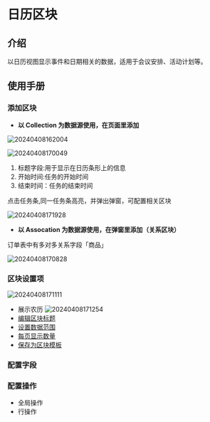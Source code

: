# 日历区块

<PluginInfo name="block-calendar"></PluginInfo>

## 介绍

以日历视图显示事件和日期相关的数据，适用于会议安排、活动计划等。
## 使用手册

### 添加区块

- **以 Collection 为数据源使用，在页面里添加**

![20240408162004](https://nocobase-docs.oss-cn-beijing.aliyuncs.com/20240408162004.png)

![20240408170049](https://nocobase-docs.oss-cn-beijing.aliyuncs.com/20240408170049.png)

1. 标题字段:用于显示在日历条形上的信息
2. 开始时间:任务的开始时间
3. 结束时间：任务的结束时间

点击任务条,同一任务条高亮，并弹出弹窗，可配置相关区块

![20240408171928](https://nocobase-docs.oss-cn-beijing.aliyuncs.com/20240408171928.png)

- **以 Assocation 为数据源使用，在弹窗里添加（关系区块）**

订单表中有多对多关系字段「商品」

![20240408170828](https://nocobase-docs.oss-cn-beijing.aliyuncs.com/20240408170828.png)
### 区块设置项

![20240408171111](https://nocobase-docs.oss-cn-beijing.aliyuncs.com/20240408171111.png)

- 展示农历
  ![20240408171254](https://nocobase-docs.oss-cn-beijing.aliyuncs.com/20240408171254.png)
- [编辑区块标题](/handbook/ui/blocks/block-settings/block-title)
- [设置数据范围](/handbook/ui/blocks/block-settings/data-scope)
- [每页显示数量](/handbook/ui/blocks/block-settings/per-page)
- [保存为区块模板](/handbook/ui/blocks/block-settings/block-template)



### 配置字段

### 配置操作

- 全局操作
- 行操作